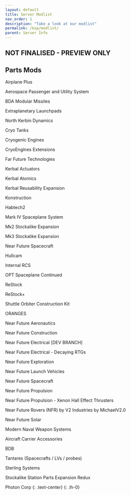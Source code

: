 ```yaml
---
layout: default
title: Server Modlist
nav_order: 1
description: "Take a look at our modlist"
permalink: /ksp/modlist/
parent: Server Info
---
```



## NOT FINALISED - PREVIEW ONLY 



## Parts Mods


Airplane Plus

Aerospace Passenger and Utility System

BDA Modular Missiles

Extraplanetary Launchpads

North Kerbin Dynamics

Cryo Tanks

Cryogenic Engines

CryoEngines Extensions

Far Future Technologies

Kerbal Actuators

Kerbal Atomics

Kerbal Reusability Expansion

Konstruction

Habtech2

Mark IV Spaceplane System

Mk2 Stockalike Expansion

Mk3 Stockalike Expansion

Near Future Spacecraft

Hullcam

Internal RCS

OPT Spaceplane Continued

ReStock

ReStock+

Shuttle Orbiter Construction Kit

ORANGES

Near Future Aeronautics

Near Future Construction

Near Future Electrical [DEV BRANCH]  

Near Future Electrical - Decaying RTGs

Near Future Exploration

Near Future Launch Vehicles

Near Future Spacecraft

Near Future Propulsion

Near Future Propulsion - Xenon Hall Effect Thrusters

Near Future Rovers (NFR) by V2 Industries by MichaelV2.0 

Near Future Solar

Modern Naval Weapon Systems

Aircraft Carrier Accessories

BDB

Tantares (Spacecrafts / LVs / probes)

Sterling Systems

Stockalike Station Parts Expansion Redux 

Photon Corp
{: .text-center}
{: .lh-0}



